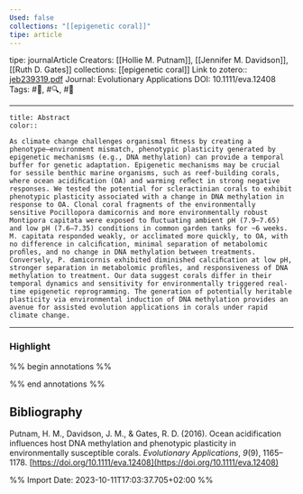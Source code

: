 ```yaml
---
Used: false
collections: "[[epigenetic coral]]"
tipe: article
---
```

tipe: journalArticle
Creators: [[Hollie M. Putnam]], [[Jennifer M. Davidson]], [[Ruth D. Gates]]
collections: [[epigenetic coral]]
Link to zotero:: [jeb239319.pdf](zotero://select/library/items/ZR74XLPG)
Journal: Evolutionary Applications
DOI: 10.1111/eva.12408
Tags: #📝, #🔍, #🎨

---
```ad-note
title: Abstract
color:: 

As climate change challenges organismal ﬁtness by creating a phenotype–environment mismatch, phenotypic plasticity generated by epigenetic mechanisms (e.g., DNA methylation) can provide a temporal buffer for genetic adaptation. Epigenetic mechanisms may be crucial for sessile benthic marine organisms, such as reef-building corals, where ocean acidiﬁcation (OA) and warming reﬂect in strong negative responses. We tested the potential for scleractinian corals to exhibit phenotypic plasticity associated with a change in DNA methylation in response to OA. Clonal coral fragments of the environmentally sensitive Pocillopora damicornis and more environmentally robust Montipora capitata were exposed to ﬂuctuating ambient pH (7.9–7.65) and low pH (7.6–7.35) conditions in common garden tanks for ~6 weeks. M. capitata responded weakly, or acclimated more quickly, to OA, with no difference in calciﬁcation, minimal separation of metabolomic proﬁles, and no change in DNA methylation between treatments. Conversely, P. damicornis exhibited diminished calciﬁcation at low pH, stronger separation in metabolomic proﬁles, and responsiveness of DNA methylation to treatment. Our data suggest corals differ in their temporal dynamics and sensitivity for environmentally triggered real-time epigenetic reprogramming. The generation of potentially heritable plasticity via environmental induction of DNA methylation provides an avenue for assisted evolution applications in corals under rapid climate change.

```

---
### Highlight

%% begin annotations %%





%% end annotations %%

## Bibliography

Putnam, H. M., Davidson, J. M., & Gates, R. D. (2016). Ocean acidification influences host DNA methylation and phenotypic plasticity in environmentally susceptible corals. _Evolutionary Applications_, _9_(9), 1165–1178. [https://doi.org/10.1111/eva.12408](https://doi.org/10.1111/eva.12408)

%% Import Date: 2023-10-11T17:03:37.705+02:00 %%
